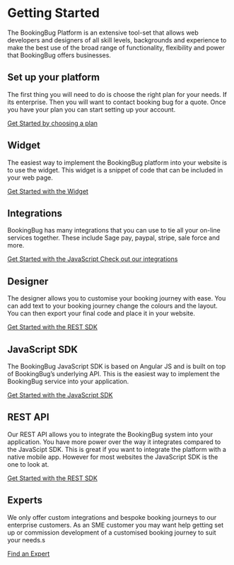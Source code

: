 # Getting Started

The BookingBug Platform is an extensive tool-set that allows web developers and designers of all skill levels, backgrounds and experience to make the best use of the broad range of functionality, flexibility and power that BookingBug offers businesses.

## Set up your platform
The first thing you will need to do is choose the right plan for your needs. If its enterprise. Then you will want to contact booking bug for a quote. Once you have your plan you can start setting up your account.

[Get Started by choosing a plan](/getting-started/choosing-a-plan)

## Widget

The easiest way to implement the BookingBug platform into your website is to use the widget. This widget is a snippet of code that can be included in your web page.

[Get Started with the Widget](/widget)

## Integrations

BookingBug has many integrations that you can use to tie all your on-line services together. These include Sage pay, paypal, stripe, sale force and more.

[Get Started with the JavaScript Check out our integrations](/integrations)

## Designer

The designer allows you to customise your booking journey with ease. You can add text to your booking journey change the colours and the layout. You can then export your final code and place it in your website.

[Get Started with the REST SDK](/designer)

## JavaScript SDK

The BookingBug JavaScript SDK is based on Angular JS and is built on top of BookingBug’s underlying API. This is the easiest way to implement the BookingBug service into your application.

[Get Started with the JavaScript SDK](/Javascript_SDK)

## REST API

Our REST API allows you to integrate the BookingBug system into your application. You have more power over the way it integrates compared to the JavaScipt SDK. This is great if you want to integrate the platform with a native mobile app. However for most websites the JavaScript SDK is the one to look at.

[Get Started with the REST SDK](/REST_API)

## Experts

We only offer custom integrations and bespoke booking journeys to our enterprise customers. As an SME customer you may want help getting set up or commission development of a customised booking journey to suit your needs.s

[Find an Expert](/experts)

<!--## Tools and Support

We've also collected some useful tools that will help getting up and running with our Platform.

[Find an Expert](/javascript-sdk)-->